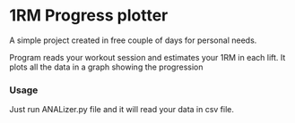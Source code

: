 # 1RM Progress plotter

A simple project created in free couple of days for personal needs.

Program reads your workout session and estimates your 1RM in each lift. It plots all the data in a graph showing the progression

### Usage
Just run ANALizer.py file and it will read your data in csv file.
